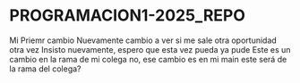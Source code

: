# PROGRAMACION1-2025_REPO
Mi Priemr cambio
Nuevamente cambio a ver si me sale
otra oportunidad
otra vez
Insisto
nuevamente, espero que esta vez pueda
ya pude
Este es un cambio en la rama de mi colega
no, ese cambio es en mi main
este será de la rama del colega?